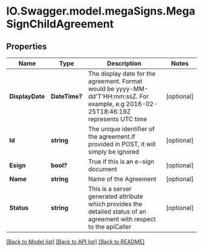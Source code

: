 # IO.Swagger.model.megaSigns.MegaSignChildAgreement
## Properties

Name | Type | Description | Notes
------------ | ------------- | ------------- | -------------
**DisplayDate** | **DateTime?** | The display date for the agreement. Format would be yyyy-MM-dd&#39;T&#39;HH:mm:ssZ. For example, e.g 2016-02-25T18:46:19Z represents UTC time | [optional] 
**Id** | **string** | The unique identifier of the agreement.If provided in POST, it will simply be ignored | [optional] 
**Esign** | **bool?** | True if this is an e-sign document | [optional] 
**Name** | **string** | Name of the Agreement | [optional] 
**Status** | **string** | This is a server generated attribute which provides the detailed status of an agreement with respect to the apiCaller | [optional] 

[[Back to Model list]](../README.md#documentation-for-models) [[Back to API list]](../README.md#documentation-for-api-endpoints) [[Back to README]](../README.md)

